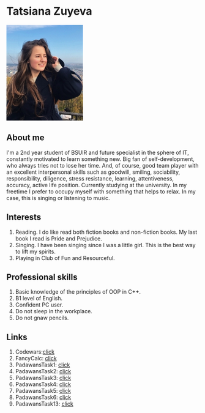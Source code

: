 # Tatsiana Zuyeva
![me](https://github.com/TatsianaZuyeva/TatsianaZuyeva.github.io/blob/master/11111(1).jpg?raw=true)

## About me

I'm a 2nd year student of BSUIR and future specialist in the sphere of IT, constantly motivated to learn something new. Big fan of self-development, who always tries not to lose her time. And, of course, good team player with an excellent interpersonal skills such as goodwill, smiling, sociability, responsibility, diligence, stress resistance, learning, attentiveness, accuracy, active life position. 
Currently studying at the university. In my freetime I prefer to occupy myself with something that helps to relax. In my case, this is singing or listening to music. 

## Interests
1. Reading. I do like read both fiction books and non-fiction books. My last book I read is Pride and Prejudice.
2. Singing. I have been singing since I was a little girl. This is the best way to lift my spirits. 
3. Playing in Club of Fun and Resourceful.
 
## Professional skills
1. Basic knowledge of the principles of OOP in C++.
2. B1 level of English.
3. Confident PC user.
4. Do not sleep in the workplace.
5. Do not gnaw pencils.

## Links
1. Codewars:[click]()
2. FancyCalc: [click](https://github.com/TatsianaZuyeva/FancyCalc)
3. PadawansTask1: [click](https://github.com/TatsianaZuyeva/PadawansTask1)
4. PadawansTask2: [click](https://github.com/TatsianaZuyeva/PadawansTask2)
5. PadawansTask3: [click](https://github.com/TatsianaZuyeva/PadawansTask3)
6. PadawansTask4: [click](https://github.com/TatsianaZuyeva/PadawansTask4)
7. PadawansTask5: [click](https://github.com/TatsianaZuyeva/PadawansTask5)
8. PadawansTask6: [click](https://github.com/TatsianaZuyeva/PadawansTask6)
9. PadawansTask13: [click](https://github.com/TatsianaZuyeva/PadawansTask13)
